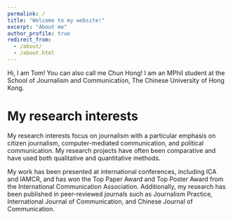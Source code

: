 ```yaml
---
permalink: /
title: "Welcome to my website!"
excerpt: "About me"
author_profile: true
redirect_from: 
  - /about/
  - /about.html
---
```


Hi, I am Tom! You can also call me Chun Hong! I am an MPhil student at the School of Journalism and Communication, The Chinese University of Hong Kong.

My research interests
======
My research interests focus on journalism with a particular emphasis on citizen journalism, computer-mediated communication, and political communication. My research projects have often been comparative and have used both qualitative and quantitative methods.

My work has been presented at international conferences, including ICA and IAMCR, and has won the Top Paper Award and Top Poster Award from the International Communication Association. Additionally, my research has been published in peer-reviewed journals such as Journalism Practice, International Journal of Communication, and Chinese Journal of Communication.


